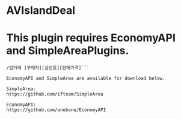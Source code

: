 AVIslandDeal
============

# This plugin requires EconomyAPI and SimpleAreaPlugins.

  ```commands:
  /섬거래 [구매자][섬번호][판매가격]```
  
EconomyAPI and SimpleArea are available for download below.

SimpleArea:
  https://github.com/ifteam/SimpleArea

EconomyAPI:
  https://github.com/onebone/EconomyAPI
